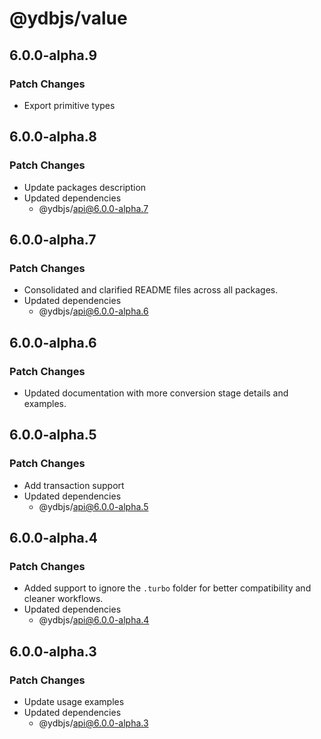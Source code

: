 # @ydbjs/value

## 6.0.0-alpha.9

### Patch Changes

- Export primitive types

## 6.0.0-alpha.8

### Patch Changes

- Update packages description
- Updated dependencies
  - @ydbjs/api@6.0.0-alpha.7

## 6.0.0-alpha.7

### Patch Changes

- Consolidated and clarified README files across all packages.
- Updated dependencies
  - @ydbjs/api@6.0.0-alpha.6

## 6.0.0-alpha.6

### Patch Changes

- Updated documentation with more conversion stage details and examples.

## 6.0.0-alpha.5

### Patch Changes

- Add transaction support
- Updated dependencies
  - @ydbjs/api@6.0.0-alpha.5

## 6.0.0-alpha.4

### Patch Changes

- Added support to ignore the `.turbo` folder for better compatibility and cleaner workflows.
- Updated dependencies
  - @ydbjs/api@6.0.0-alpha.4

## 6.0.0-alpha.3

### Patch Changes

- Update usage examples
- Updated dependencies
  - @ydbjs/api@6.0.0-alpha.3

